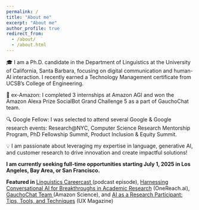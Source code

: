 ```yaml
---
permalink: /
title: "About me"
excerpt: "About me"
author_profile: true
redirect_from: 
  - /about/
  - /about.html
---
```


🎓 I am a Ph.D. candidate in the Department of Linguistics at the University of California, Santa Barbara, focusing on digital communication and human-AI interaction. I recently earned a Technology Management certificate from UCSB’s College of Engineering. 

🤖 ex-Amazon: I completed 3 internships at Amazon AGI and won the Amazon Alexa Prize SocialBot Grand Challenge 5 as a part of GauchoChat team. 

🔍 Google Fellow: I was selected to attend several Google & Google research events: Research@NYC, Computer Science Research Mentorship Program, PhD Fellowship Summit, Product Inclusion & Equity Summit.

💡 I am passionate about leveraging my expertise in language, generative AI, and customer research to drive innovation and create impactful solutions!

**I am currently seeking full-time opportunities starting July 1, 2025 in Los Angeles, Bay Area, or San Francisco.**

**Featured in** <a href="https://www.linguisticscareercast.com/podcast/episode-38-marina-zhukova/"> Linguistics Careercast </a> (podcast episode), <a href="https://onereach.ai/harnessing-conversational-ai-for-breakthroughs-in-academic-research/">Harnessing Conversational AI for Breakthroughs in Academic Research</a> (OneReach.ai), <a href="https://www.amazon.science/alexa-prize/teams/gauchochat-2022"> GauchoChat Team </a> (Amazon Science), and <a href="https://uxmag.com/articles/ai-as-a-research-participant-tips-tools-and-techniques"> AI as a Research Participant: Tips, Tools, and Techniques</a> (UX Magazine)









